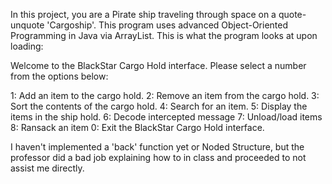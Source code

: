 In this project, you are a Pirate ship traveling through space on a quote-unquote 'Cargoship'. This program uses advanced Object-Oriented Programming in Java via ArrayList. 
This is what the program looks at upon loading:

Welcome to the BlackStar Cargo Hold interface.
Please select a number from the options below:

1: Add an item to the cargo hold.
2: Remove an item from the cargo hold.
3: Sort the contents of the cargo hold.
4: Search for an item.
5: Display the items in the ship hold.
6: Decode intercepted message
7: Unload/load items
8: Ransack an item
0: Exit the BlackStar Cargo Hold interface.

I haven't implemented a 'back' function yet or Noded Structure, but the professor did a bad job explaining how to in class and proceeded to not assist me directly.
